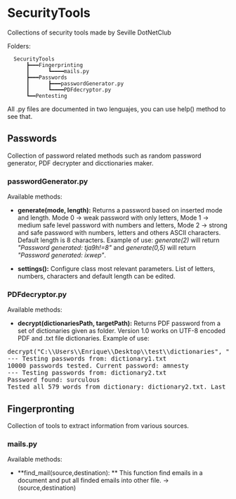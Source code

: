 # SecurityTools
Collections of security tools made by Seville DotNetClub

Folders:

      SecurityTools
          ┣━━━Fingerprinting
          ┃      ┗━━━━mails.py
          ┣━━━Passwords
          ┃      ┣━━━passwordGenerator.py
          ┃      ┗━━━━PDFdecryptor.py
          ┗━━Pentesting
      
All .py files are documented in two lenguajes, you can use help() method to see that.


## Passwords
Collection of password related methods such as random password generator, PDF decrypter and dicctionaries maker.

### passwordGenerator.py
Available methods:
 - **generate(mode, length):** Returns a password based on inserted mode and length. Mode 0 -> weak password with only letters,
 Mode 1 -> medium safe level password with numbers and letters, Mode 2 -> strong and safe password with numbers, letters and others ASCII characters. Default length is 8 characters. Example of use: *generate(2)* will return *"Password generated: tja9h!=8"* and *generate(0,5)*  will return *"Password generated: ixwep"*.
 
 - **settings():** Configure class most relevant parameters. List of letters, numbers, characters and default length can be edited.

### PDFdecryptor.py
Available methods:
 - **decrypt(dictionariesPath, targetPath):** Returns PDF password from a set of dictionaries given as folder. Version 1.0 works on UTF-8 encoded PDF and .txt file dictionaries. 
Example of use:
<pre>
decrypt("C:\\Users\\Enrique\\Desktop\\test\\dictionaries", "C:\\Users\\Enrique\\Desktop\\test\\encryptedPDF.pdf")
--- Testing passwords from: dictionary1.txt
10000 passwords tested. Current password: amnesty
--- Testing passwords from: dictionary2.txt
Password found: surculous
Tested all 579 words from dictionary: dictionary2.txt. Last password tested: surculous
</pre>

## Fingerpronting
Collection of tools to extract information from various sources.

### mails.py
Available methods:
 - **find_mail(source,destination): ** This function find emails in a document and put all finded emails
    into other file. -> (source,destination)

